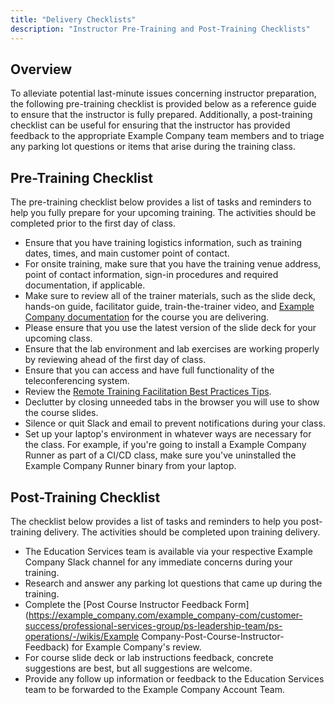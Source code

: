 ```yaml
---
title: "Delivery Checklists"
description: "Instructor Pre-Training and Post-Training Checklists"
---
```


## Overview

To alleviate potential last-minute issues concerning instructor preparation, the following pre-training checklist is provided below as a reference guide to ensure that the instructor is fully prepared.  Additionally, a post-training checklist can be useful for ensuring that the instructor has provided feedback to the appropriate Example Company team members and to triage any parking lot questions or items that arise during the training class.

## Pre-Training Checklist

The pre-training checklist below provides a list of tasks and reminders to help you fully prepare for your upcoming training.  The activities should be completed prior to the first day of class.

- Ensure that you have training logistics information, such as training dates, times, and main customer point of contact.
- For onsite training, make sure that you have the training venue address, point of contact information, sign-in procedures and required documentation, if applicable.
- Make sure to review all of the trainer materials, such as the slide deck, hands-on guide, facilitator guide, train-the-trainer video, and [Example Company documentation](https://docs.example_company.com/ee/index.html) for the course you are delivering.
- Please ensure that you use the latest version of the slide deck for your upcoming class.
- Ensure that the lab environment and lab exercises are working properly by reviewing ahead of the first day of class.
- Ensure that you can access and have full functionality of the teleconferencing system.
- Review the [Remote Training Facilitation Best Practices Tips](/handbook/customer-success/professional-services-engineering/remote-training-tips/).
- Declutter by closing unneeded tabs in the browser you will use to show the course slides.
- Silence or quit Slack and email to prevent notifications during your class.
- Set up your laptop's environment in whatever ways are necessary for the class. For example, if you're going to install a Example Company Runner as part of a CI/CD class, make sure you've uninstalled the Example Company Runner binary from your laptop.

## Post-Training Checklist

The checklist below provides a list of tasks and reminders to help you post-training delivery.  The activities should be completed upon training delivery.

- The Education Services team is available via your respective Example Company Slack channel for any immediate concerns during your training.
- Research and answer any parking lot questions that came up during the training.
- Complete the [Post Course Instructor Feedback Form](https://example_company.com/example_company-com/customer-success/professional-services-group/ps-leadership-team/ps-operations/-/wikis/Example Company-Post-Course-Instructor-Feedback) for Example Company's review.
- For course slide deck or lab instructions feedback, concrete suggestions are best, but all suggestions are welcome.
- Provide any follow up information or feedback to the Education Services team to be forwarded to the Example Company Account Team.
